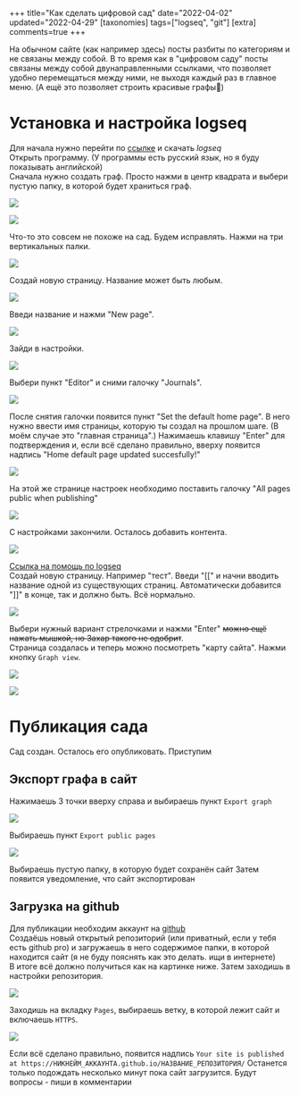 +++
title="Как сделать цифровой сад"
date="2022-04-02"
updated="2022-04-29"
[taxonomies]
tags=["logseq", "git"]
[extra]
comments=true
+++


На обычном сайте (как например здесь) посты разбиты по категориям и не связаны между собой. В то время как в "цифровом саду" посты связаны между собой двунаправленными ссылками, что позволяет удобно перемещаться между ними, не выходя каждый раз в главное меню. (A ещё это позволяет строить красивые графы🙂)

#  Установка и настройка logseq
Для начала нужно перейти по [ссылке](https://logseq.com/) и скачать _logseq_        
Открыть программу. (У программы есть русский язык, но я буду показывать английской)     
Сначала нужно создать граф. Просто нажми в центр квадрата и выбери пустую папку, в которой будет храниться граф.

![](./attachments/Pasted%20image%2020220401160936.png)

![](./attachments/Pasted%20image%2020220401123724.png)

Что-то это совсем не похоже на сад. Будем исправлять. 
Нажми на три вертикальных палки.

![](./attachments/Pasted%20image%2020220401124002.png)

Создай новую страницу. Название может быть любым.

![](./attachments/Pasted%20image%2020220401124037.png)

Введи название и нажми  "New page".

![](./attachments/Pasted%20image%2020220401125049.png)

Зайди в настройки.

![](./attachments/Pasted%20image%2020220401125246.png)

Выбери пункт "Editor" и сними галочку "Journals".

![](./attachments/Pasted%20image%2020220401125349.png)

После снятия галочки появится пункт "Set the default home page". В него нужно ввести имя страницы, которую ты создал на прошлом шаге. (В моём случае это "главная страница".) Нажимаешь клавишу "Enter" для подтверждения и, если всё сделано правильно, вверху появится надпись "Home default page updated succesfully!"

![](./attachments/Pasted%20image%2020220401130828.png)

На этой же странице настроек необходимо поставить галочку  "All pages public when publishing"

![](./attachments/Pasted%20image%2020220401135227.png)

С настройками закончили. Осталось добавить контента.

![](./attachments/Pasted%20image%2020220401161701.png)

[Ссылка на помощь по logseq](https://docs.logseq.com/#/page/Contents)   
Создай новую страницу. Например "тест". Введи "\[\[" и начни вводить название одной из существующих страниц. Автоматически добавится "]]" в конце, так и должно быть. Всё нормально.

![](./attachments/Pasted%20image%2020220401162116.png)

Выбери нужный вариант стрелочками и нажми "Enter" ~~можно ещё нажать мышкой, но Захар такого не одобрит~~.  
Страница создалась и теперь можно посмотреть "карту сайта". Нажми кнопку `Graph view`.

![](./attachments/Pasted%20image%2020220401162404.png)

![](./attachments/Pasted%20image%2020220401162432.png)


# Публикация сада

Сад создан. Осталось его опубликовать. Приступим 

## Экспорт графа в сайт
Нажимаешь 3 точки вверху справа и выбираешь пункт `Export graph`

![](./attachments/Pasted%20image%2020220401170943.png)

Выбираешь пункт `Export public pages`

![](./attachments/Pasted%20image%2020220401171038.png)

Выбираешь пустую папку, в которую будет сохранён сайт
Затем появится уведомление, что сайт экспортирован

## Загрузка на github

Для публикации необходим аккаунт на [github](https://github.com/)   
Создаёшь новый открытый репозиторий (или приватный, если у тебя есть github pro) и загружаешь в него содержимое папки, в которой находится сайт (я не буду пояснять как это делать. ищи в интернете)   
В итоге всё должно получиться как на картинке ниже. Затем заходишь в настройки репозитория.

![](./attachments/Pasted%20image%2020220401171823.png)

Заходишь на вкладку `Pages`, выбираешь ветку, в которой лежит сайт и включаешь `HTTPS`.

![](./attachments/Pasted%20image%2020220401172055.png)

Если всё сделано правильно, появится надпись `Your site is published at https://НИКНЕЙМ_АККАУНТА.github.io/НАЗВАНИЕ_РЕПОЗИТОРИЯ/`
Останется только подождать несколько минут пока сайт загрузится.
Будут вопросы - пиши в комментарии
